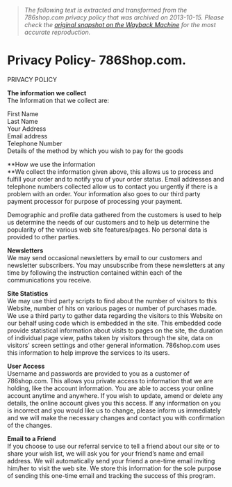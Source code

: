 > *The following text is extracted and transformed from the 786shop.com privacy policy that was archived on 2013-10-15. Please check the [original snapshot on the Wayback Machine](https://web.archive.org/web/20131015065505id_/http%3A//786shop.com/Privacypolicy.asp) for the most accurate reproduction.*

# Privacy Policy- 786Shop.com.

  
PRIVACY POLICY

**The information we collect**  
The Information that we collect are:

First Name  
Last Name  
Your Address  
Email address  
Telephone Number  
Details of the method by which you wish to pay for the goods

**How we use the information  
**We collect the information given above, this allows us to process and fulfill your order and to notify you of your order status. Email addresses and telephone numbers collected allow us to contact you urgently if there is a problem with an order. Your information also goes to our third party payment processor for purpose of processing your payment.

Demographic and profile data gathered from the customers is used to help us determine the needs of our customers and to help us determine the popularity of the various web site features/pages. No personal data is provided to other parties. 

**Newsletters**  
We may send occasional newsletters by email to our customers and newsletter subscribers. You may unsubscribe from these newsletters at any time by following the instruction contained within each of the communications you receive.  

**Site Statistics**  
We may use third party scripts to find about the number of visitors to this Website, number of hits on various pages or number of purchases made. We use a third party to gather data regarding the visitors to this Website on our behalf using code which is embedded in the site. This embedded code provide statistical information about visits to pages on the site, the duration of individual page view, paths taken by visitors through the site, data on visitors' screen settings and other general information. 786shop.com uses this information to help improve the services to its users. 

**User Access**  
Username and passwords are provided to you as a customer of 786shop.com. This allows you private access to information that we are holding, like the account information. You are able to access your online account anytime and anywhere. If you wish to update, amend or delete any details, the online account gives you this access. If any information on you is incorrect and you would like us to change, please inform us immediately and we will make the necessary changes and contact you with confirmation of the changes.

**Email to a Friend**  
If you choose to use our referral service to tell a friend about our site or to share your wish list, we will ask you for your friend’s name and email address. We will automatically send your friend a one-time email inviting him/her to visit the web site. We store this information for the sole purpose of sending this one-time email and tracking the success of this program.
